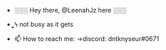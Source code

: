 -  ░░░ Hey there, @LeenahJz here ░░░

-  ͚͚Ϟ not busy as it gets

- 📫 How to reach me: 
      →discord: dntknyseur#0671 
                                
                   
                                



